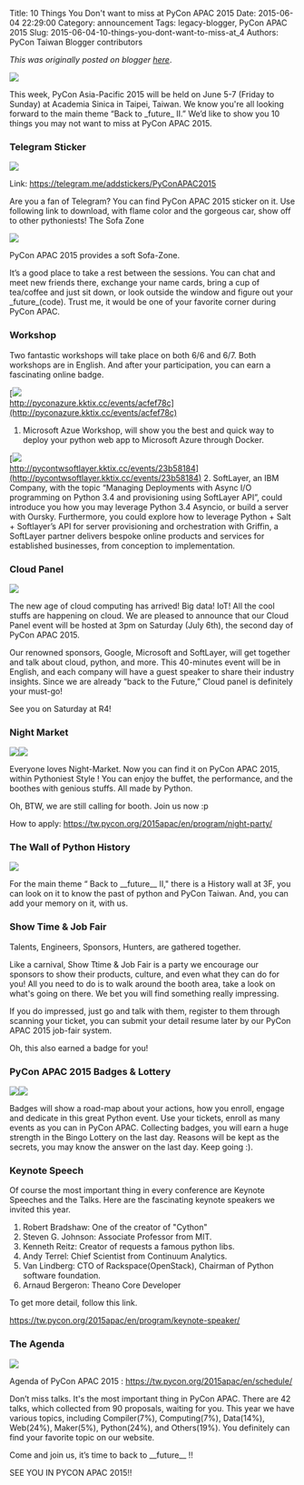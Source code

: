 Title: 10 Things You Don't want to miss at PyCon APAC 2015
Date: 2015-06-04 22:29:00
Category: announcement
Tags: legacy-blogger, PyCon APAC 2015
Slug: 2015-06-04-10-things-you-dont-want-to-miss-at_4
Authors: PyCon Taiwan Blogger contributors

*This was originally posted on blogger [here](https://pycontw.blogspot.com/2015/06/10-things-you-dont-want-to-miss-at_4.html)*.

<!--more-->

![](https://lh4.googleusercontent.com/3L0PZiVdDPiu9ihmPHcS8pytq5Sidj9CnBRpjolpM-qxaVNA9zl-gDbP1Oxttt_aeWK1D4kRMYkx-2TSCcZZFfoT6zvTSkP2DsU8LP97O8m8pZmJzEvApw06ntHD8tlIe5GaZMM)

This week, PyCon Asia-Pacific 2015 will be held on June 5-7 (Friday to Sunday) at Academia Sinica in Taipei, Taiwan. We know you're all looking forward to the main theme “Back to \_future\_ II.” We’d like to show you 10 things you may not want to miss at PyCon APAC 2015.


### Telegram Sticker

![](https://lh5.googleusercontent.com/yKmVuwFJR0ucPXZpInRUxKQUbWSZyPmthJE1BdlZE9wBxiKsGC9wAwsPLHnA3AT7i-FoPKpXN4-jb82fcEBtHorRYVY1K5-JB2pF1ZcOoBAK9pzsSOXEsYNTfbfKTqPDnR6TLm8)

Link: <https://telegram.me/addstickers/PyConAPAC2015>

Are you a fan of Telegram? You can find PyCon APAC 2015 sticker on it. Use following link to download, with flame color and the gorgeous car, show off to other pythoniests!
The Sofa Zone  

![](https://lh4.googleusercontent.com/fzD7D5jLrzKOB2eLxGjY1IQ9GmAlaaOuJg1jO6IDKuWm-za_J1IDa-SR13xpzXAp_xHt9AuISTciIIVj2JzrR7o7AxrDVgsmhE9fF3usMu3d6SSy7I_E6gBtBdiP2Kz_GMtlN5E)

PyCon APAC 2015 provides a soft Sofa-Zone.


It’s a good place to take a rest between the sessions. You can chat and meet new friends there, exchange your name cards, bring a cup of tea/coffee and just sit down, or look outside the window and figure out your \_future\_(code). Trust me, it would be one of your favorite corner during PyCon APAC.

### Workshop


Two fantastic workshops will take place on both 6/6 and 6/7. Both workshops are in English. And after your participation, you can earn a fascinating online badge.

[![](https://lh6.googleusercontent.com/Lx6l0zEoTJdzieUkSS5h5SyBye8bSB4pGDWYfBMgnaZQitymy_hqtWAXsNxqFi2NMa_dvbhM3LUuepFCXod8ZFqe1ykIkhcRJzDPUCRmRhBEKSUKomGSAXns_IeLVp9IqOTEtXQ)  
http://pyconazure.kktix.cc/events/acfef78c](http://pyconazure.kktix.cc/events/acfef78c)

1. Microsoft Azue Workshop, will show you the best and quick way to deploy your python web app to Microsoft Azure through Docker.

[![](https://lh4.googleusercontent.com/ygMggM8fC52OzafbTiSnyEfwtEGZc7PLdvkZcgJ4cVM00PsRpmGye9K49GLHXitY0SF3DSUh5VX3DI94Vx4XCg6eHBxM_WR2-BxIosX6w7N45grv6pfXj6OzY0mJo_6q5epaFEU)  
http://pycontwsoftlayer.kktix.cc/events/23b58184](http://pycontwsoftlayer.kktix.cc/events/23b58184)
2. SoftLayer, an IBM Company, with the topic “Managing Deployments with Async I/O programming on Python 3.4 and provisioning using SoftLayer API”, could introduce you how you may leverage Python 3.4 Asyncio, or build a server with Oursky.  Furthermore,  you could explore how to leverage Python + Salt + Softlayer’s API for server provisioning and orchestration with Griffin, a SoftLayer partner delivers bespoke online products and services for established businesses, from conception to implementation.

### Cloud Panel

![](https://lh3.googleusercontent.com/TcXDSKQMT_0InpDTBwnQfzClzoou8VBt_zrtRRwV0PcXGcrQD-RzeOLRqheLvs7maI1NUSuejE8rn_yB0-txa5K0VcYHIeQHtkFZTL88QxGw72gf2RJz_ayAt740oUWQ8WWUVJ0)

The new age of cloud computing has arrived! Big data! IoT! All the cool stuffs are happening on cloud. We are pleased to announce that our Cloud Panel event will be hosted at 3pm on Saturday (July 6th), the second day of PyCon APAC 2015.


Our renowned sponsors, Google, Microsoft and SoftLayer, will get together and talk about cloud, python, and more. This 40-minutes event will be in English, and each company will have a guest speaker to share their industry insights. Since we are already “back to the Future,” Cloud panel is definitely your must-go!


See you on Saturday at R4!


### Night Market

![](https://lh6.googleusercontent.com/qtSndggbTpwn_AaYj4xbJlosuhqbU91xzHmLJ1qKtFs0TCyBK_qZNiRvB7d0KenLjfyGxrJwdzu15o6_wAhfXKDBzHxF2LfBqWgVWz3zbaWGyXd4SDWefOq7N6YCuvJvFa6H154)![](https://lh4.googleusercontent.com/ddoKu9OckXYbWtt89NDLoRYiiR9TED_tLW9W2wYKR4MED6qOkoGPcqKIn88Gkn2K_JZ9qImHyxEc3ghrEGUqNJUZQ4hImi9QU1QxeYvjUA08EssAbj6Yw3j92D-U_znNvPpL_dE)

Everyone loves Night-Market. Now you can find it on PyCon APAC 2015, within Pythoniest Style ! You can enjoy the buffet, the performance, and the boothes with genious stuffs. All made by Python.


Oh, BTW, we are still calling for booth. Join us now :p

How to apply: <https://tw.pycon.org/2015apac/en/program/night-party/>


### The Wall of Python History

![](https://lh3.googleusercontent.com/ThJhmb-z-AhjXsWzNOxCfUYRQrcaj-gGlvuLrS5DPfi0RNyYcR_WX2Yq1K1rSkLLkASxSVnSItakghSbKKHB9CfiVGq-yHLONgGMO8ELvA85ZdVaIArorrWhvEbHPNw2JzyU3as)


For the main theme “ Back to \_\_future\_\_ II," there is a History wall at 3F, you can look on it to know the past of python and PyCon Taiwan. And, you can add your memory on it, with us.


### Show Time & Job Fair

Talents, Engineers, Sponsors, Hunters, are gathered together.

Like a carnival, Show Ttime & Job Fair is a party we encourage our sponsors to show their products, culture, and even what they can do for you! All you need to do is to walk around the booth area, take a look on what's going on there. We bet you will find something really impressing.

If you do impressed, just go and talk with them, register to them through scanning your ticket, you can submit your detail resume later by our PyCon APAC 2015 job-fair system.

Oh, this also earned a badge for you!

### PyCon APAC 2015 Badges & Lottery

![](https://lh6.googleusercontent.com/LDg7M467MfYASUi4n49KWen7uJDq6_wGyyrDuxDZTNjSiU-r7xH4kAfDStMgwYnIZ0KfS4qu3b352U8llIV7OJG1C0dCVqdcKn6mtYcojzJpKnIwtzmT_BWNS_gUMwG-urkWAhQ)[![](https://lh3.googleusercontent.com/x_eFV_TvcETZAdFmZ0ZUUZO8WUGeBZhftQJNMWq9L68DvvnOEvz25JQa8VgKj4Wi1shpP9CPTWRWSJEqYZcS-i6mktc2oUwjMcVYIbhJo3__YlcTNgcXw2h_zZIfO4nisQupJEU)](https://lh3.googleusercontent.com/x_eFV_TvcETZAdFmZ0ZUUZO8WUGeBZhftQJNMWq9L68DvvnOEvz25JQa8VgKj4Wi1shpP9CPTWRWSJEqYZcS-i6mktc2oUwjMcVYIbhJo3__YlcTNgcXw2h_zZIfO4nisQupJEU)


Badges will show a road-map about your actions, how you enroll, engage and dedicate in this great Python event. Use your tickets, enroll as many events as you can in PyCon APAC. Collecting badges, you will earn a huge strength in the Bingo Lottery on the last day. Reasons will be kept as the secrets, you may know the answer on the last day. Keep going :).

### Keynote Speech


Of course the most important thing in every conference are Keynote Speeches and the Talks. Here are the fascinating keynote speakers we invited this year.

1. Robert Bradshaw: One of the creator of "Cython"
2. Steven G. Johnson: Associate Professor from MIT.
3. Kenneth Reitz: Creator of requests a famous python libs.
4. Andy Terrel: Chief Scientist from Continuum Analytics.
5. Van Lindberg: CTO of Rackspace(OpenStack), Chairman of Python software foundation.
6. Arnaud Bergeron: Theano Core Developer


To get more detail, follow this link.

<https://tw.pycon.org/2015apac/en/program/keynote-speaker/>


### The Agenda

![](https://lh6.googleusercontent.com/nVw4gdKvFI9HeJvNlta7COv8t1i_khopbgetCaDvQaCUpRSZLNzfaNr2xkK_RpM9awjZjlR7CPF4cTrL8gIazMQwjwvas5cMQRenKmQTB8F--whz8XRjEydBCQVf1atPLL8iad4)

Agenda of PyCon APAC 2015 : <https://tw.pycon.org/2015apac/en/schedule/>


Don’t miss talks. It's the most important thing in PyCon APAC. There are 42 talks, which collected from 90 proposals, waiting for you. This year we have various topics, including Compiler(7%), Computing(7%), Data(14%), Web(24%), Maker(5%), Python(24%), and Others(19%). You definitely can find your favorite topic on our website.


Come and join us, it’s time to back to \_\_future\_\_ !!

SEE YOU IN PYCON APAC 2015!!
